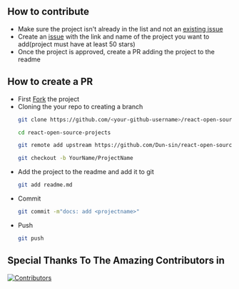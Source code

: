 ## How to contribute
- Make sure the project isn't already in the list and not an [existing issue](https://github.com/Dun-sin/react-open-source-projects/issues)
- Create an [issue](https://github.com/Dun-sin/react-open-source-projects/issues/new/choose) with the link and name of the project you want to add(project must have at least 50 stars)
- Once the project is approved, create a PR adding the project to the readme

## How to create a PR
- First [Fork](https://github.com/Dun-sin/react-open-source-projects/fork) the project
- Cloning the your repo to creating a branch
  ```bash
  git clone https://github.com/<your-github-username>/react-open-source-projects
  ```
  ```bash
  cd react-open-source-projects
  ```
  ```bash
  git remote add upstream https://github.com/Dun-sin/react-open-source-projects.git
  ```
  ```bash
  git checkout -b YourName/ProjectName
  ```
- Add the project to the readme and add it to git
  ```bash
  git add readme.md
  ```
- Commit 
  ```bash
  git commit -m"docs: add <projectname>"
  ```
- Push
  ```bash
  git push
  ```
  
## Special Thanks To The Amazing Contributors in
[![Contributors](https://contrib.rocks/image?repo=Dun-sin/react-open-source-projects)](https://github.com/Dun-sin/react-open-source-projects/graphs/contributors)
